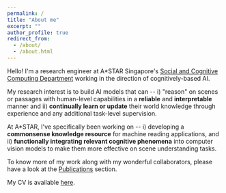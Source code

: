 ```yaml
---
permalink: /
title: "About me"
excerpt: ""
author_profile: true
redirect_from: 
  - /about/
  - /about.html
---
```


Hello! I'm a research engineer at A*STAR Singapore's [Social and Cognitive Computing Department](https://www.a-star.edu.sg/ihpc/ihpc-research-capabilities/social-cognitive-computing) working in the direction of cognitively-based AI. 

My research interest is to build AI models that can -- i) "reason" on scenes or passages with human-level capabilities in a **reliable** and **interpretable** manner and ii) **continually learn or update** their world knowledge through experience and any additional task-level supervision.

At A*STAR, I've specifically been working on -- i) developing a **commonsense knowledge resource** for machine reading applications, and ii) **functionally integrating relevant cognitive phenomena** into computer vision models to make them more effective on scene understanding tasks. 

To know more of my work along with my wonderful collaborators, please have a look at the [Publications](/publications/) section. 

My CV is available [here](/cv/).




